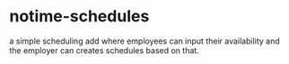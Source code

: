 # notime-schedules
a simple scheduling add where employees can input their availability and the employer can creates schedules based on that.
